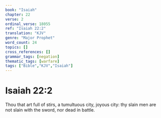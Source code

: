 ```yaml
---
book: "Isaiah"
chapter: 22
verse: 2
ordinal_verse: 18055
ref: "Isaiah 22:2"
translation: "KJV"
genre: "Major Prophet"
word_count: 24
topics: []
cross_references: []
grammar_tags: [negation]
thematic_tags: [warfare]
tags: ["Bible","KJV","Isaiah"]
---
```


# Isaiah 22:2

Thou that art full of stirs, a tumultuous city, joyous city: thy slain men are not slain with the sword, nor dead in battle.
